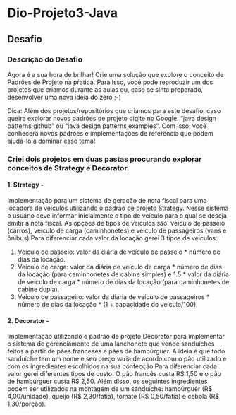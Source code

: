 # Dio-Projeto3-Java
## Desafio
### Descrição do Desafio
Agora é a sua hora de brilhar! Crie uma solução que explore o conceito de Padrões de Projeto na pŕatica. Para isso, você pode reproduzir um dos projetos que criamos durante as aulas ou, caso se sinta preparado, desenvolver uma nova ideia do zero ;-)

Dica: Além dos projetos/repositórios que criamos para este desafio, caso queira explorar novos padrões de projeto digite no Google: “java design patterns github” ou “java design patterns examples”. Com isso, você conhecerá novos padrões e implementações de referência que podem ajudá-lo a dominar esse tema!

### Criei dois projetos em duas pastas procurando explorar conceitos de Strategy e Decorator. 
#### 1. Strategy -
Implementação para um sistema de geração de nota fiscal para uma locadora de veículos utilizando o padrão de projeto Strategy. Nesse sistema o usuário deve informar inicialmente o tipo de veículo para o qual se deseja emitir a nota fiscal. As opções de tipos de veículos são: veículo de passeio (carros), veículo de carga (caminhonetes) e veículo de passageiros (vans e ônibus)
Para diferenciar cada valor da locação gerei 3 tipos de veiculos:
1) Veículo de passeio: valor da diária de veículo de passeio * número de dias da locação.
2) Veículo de carga: valor da diária de veículo de carga * número de dias da locação (para caminhonetes de cabine simples) e 1.5 * valor da diária de veículo de carga * número de dias da locação (para caminhonetes de cabine dupla).
3) Veículo de passageiro: valor da diária de veículo de passageiros * número de dias da locação * (1 + capacidade do veículo/100).


#### 2. Decorator - 
Implementação utilizando o padrão de projeto Decorator para implementar o sistema de gerenciamento de uma lanchonete que vende sanduíches feitos a partir de pães franceses e pães de hambúrguer.
A ideia é que todo sanduíche tem um nome e seu preço varia de acordo com o pão utilizado e com os ingredientes escolhidos na sua confecção
Para diferenciar cada valor gerei diferentes tipos de custo. 
O pão francês custa R$ 1,50 e o pão de hambúrguer custa R$ 2,50. Além disso, os seguintes ingredientes podem ser utilizados na montagem de um sanduíche: hambúrguer (R$ 4,00/unidade), queijo (R$ 2,30/fatia), tomate (R$ 0,50/fatia) e cebola (R$ 1,30/porção).
